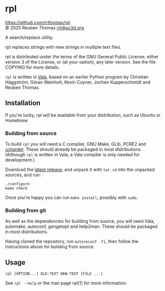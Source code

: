 # rpl

https://github.com/rrthomas/rpl  
© 2025 Reuben Thomas <rrt@sc3d.org>  

A search/replace utility.

rpl replaces strings with new strings in multiple text files.

rpl is distributed under the terms of the GNU General Public License; either
version 3 of the License, or (at your option), any later version. See the
file COPYING for more details.

`rpl` is written in [Vala](https://vala.dev), based on an earlier Python
program by Christian Häggström, Göran Weinholt, Kevin Coyner, Jochen
Kupperschmidt and Reuben Thomas.


## Installation

If you’re lucky, rpl will be available from your distribution, such as
Ubuntu or Homebrew.


### Building from source

To build `rpl` you will need a C compiler, GNU Make, GLib, PCRE2 and
[uchardet](https://www.freedesktop.org/wiki/Software/uchardet/). These
should already be packaged in most distributions. (Although `rpl` is written
in Vala, a Vala compiler is only needed for development.)

Download the [latest
release](https://github.com/rrthomas/rpl/releases/latest), and unpack it
with `tar`. `cd` into the unpacked sources, and run:

```
./configure
make check
```

Once you’re happy you can run `make install`, possibly with `sudo`.


### Building from git

As well as the dependencies for building from source, you will need Vala,
automake, autoconf, gengetopt and help2man. These should be packaged in most
distributions.

Having cloned the repository, run `autoreconf -fi`, then follow the
instructions above for building from source.


## Usage

`rpl [OPTION...] OLD-TEXT NEW-TEXT [FILE ...]`

See `rpl --help` or the man page rpl(1) for more information.
